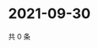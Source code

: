 # 2021-09-30

共 0 条

<!-- BEGIN WEIBO -->
<!-- 最后更新时间 Thu Sep 30 2021 05:12:08 GMT+0800 (China Standard Time) -->

<!-- END WEIBO -->
